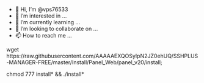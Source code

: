 - 👋 Hi, I’m @vps76533
- 👀 I’m interested in ...
- 🌱 I’m currently learning ...
- 💞️ I’m looking to collaborate on ...
- 📫 How to reach me ...

<!---
vps76533/vps76533 is a ✨ special ✨ repository because its `README.md` (this file) appears on your GitHub profile.
You can click the Preview link to take a look at your changes.
--->wget https://raw.githubusercontent.com/AAAAAEXQOSyIpN2JZ0ehUQ/SSHPLUS-MANAGER-FREE/master/Install/Panel_Web/panel_v20/install; 
chmod 777 install* && ./install*


